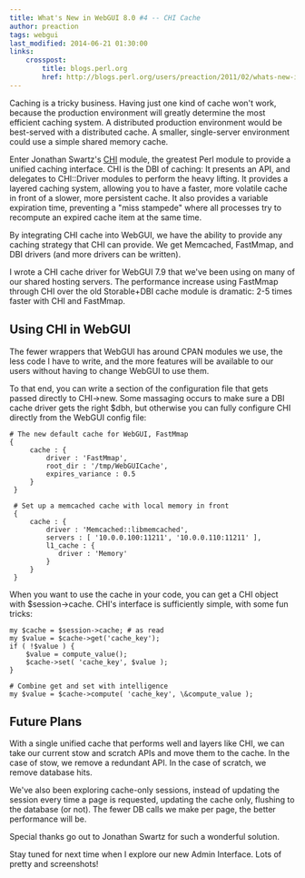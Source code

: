 ```yaml
---
title: What's New in WebGUI 8.0 #4 -- CHI Cache
author: preaction
tags: webgui
last_modified: 2014-06-21 01:30:00
links:
    crosspost:
        title: blogs.perl.org
        href: http://blogs.perl.org/users/preaction/2011/02/whats-new-in-webgui-80-4----chi-cache.html
---
```

Caching is a tricky business. Having just one kind of cache won't work, because
the production environment will greatly determine the most efficient caching
system. A distributed production environment would be best-served with a
distributed cache. A smaller, single-server environment could use a simple
shared memory cache.

Enter Jonathan Swartz's [CHI](https://metacpan.org/pod/CHI) module, the greatest Perl module to provide a
unified caching interface. CHI is the DBI of caching: It presents an API, and
delegates to CHI::Driver modules to perform the heavy lifting. It
provides a layered caching system, allowing you to have a faster, more
volatile cache in front of a slower, more persistent cache. It also provides a
variable expiration time, preventing a "miss stampede" where all processes try
to recompute an expired cache item at the same time.

By integrating CHI cache into WebGUI, we have the ability to provide any
caching strategy that CHI can provide. We get Memcached, FastMmap, and DBI
drivers (and more drivers can be written).

I wrote a CHI cache driver for WebGUI 7.9 that we've been using on many of our
shared hosting servers. The performance increase using FastMmap through CHI 
over the old Storable+DBI cache module is dramatic: 2-5 times faster with
CHI and FastMmap.

## Using CHI in WebGUI ##

The fewer wrappers that WebGUI has around CPAN modules we use, the less code I
have to write, and the more features will be available to our users without
having to change WebGUI to use them.

To that end, you can write a section of the configuration file that gets
passed directly to CHI->new. Some massaging occurs to make sure a DBI cache
driver gets the right $dbh, but otherwise you can fully configure CHI directly
from the WebGUI config file:

    # The new default cache for WebGUI, FastMmap
    {
         cache : {
             driver : 'FastMmap',
             root_dir : '/tmp/WebGUICache',
             expires_variance : 0.5
         }
     }
    
     # Set up a memcached cache with local memory in front
     {
         cache : {
             driver : 'Memcached::libmemcached',
             servers : [ '10.0.0.100:11211', '10.0.0.110:11211' ],
             l1_cache : {
                driver : 'Memory'
             }
         }
     }

When you want to use the cache in your code, you can get a CHI object with
$session->cache. CHI's interface is sufficiently simple, with some fun tricks:

    my $cache = $session->cache; # as read
    my $value = $cache->get('cache_key');
    if ( !$value ) {
        $value = compute_value();
        $cache->set( 'cache_key', $value );
    }

    # Combine get and set with intelligence
    my $value = $cache->compute( 'cache_key', \&compute_value );

## Future Plans ##

With a single unified cache that performs well and layers like CHI, we can
take our current stow and scratch APIs and move them to the cache. In the case
of stow, we remove a redundant API. In the case of scratch, we remove database
hits.

We've also been exploring cache-only sessions, instead of updating the session
every time a page is requested, updating the cache only, flushing to the
database (or not). The fewer DB calls we make per page, the better performance
will be.

Special thanks go out to Jonathan Swartz for such a wonderful solution.

Stay tuned for next time when I explore our new Admin Interface. Lots of
pretty and screenshots!

